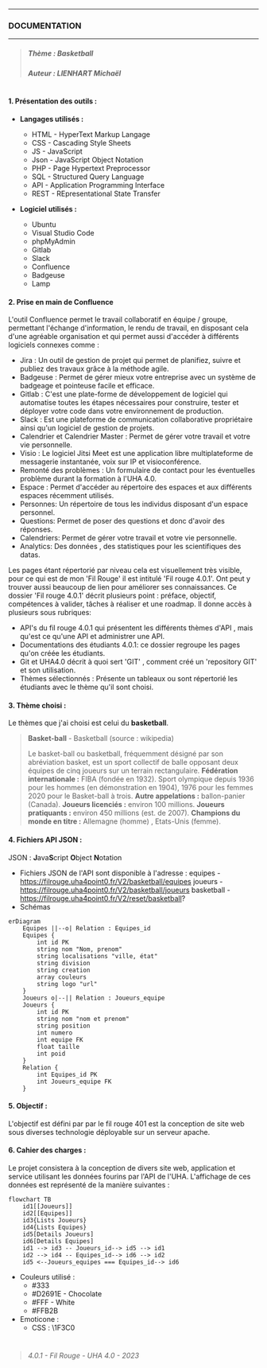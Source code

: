 ***
### DOCUMENTATION
***
>##### Thème : Basketball
>##### Auteur : LIENHART Michaël
#
#### 1. Présentation des outils :

- **Langages utilisés :**
    - HTML - HyperText Markup Langage
    - CSS - Cascading Style Sheets
    - JS - JavaScript
    - Json - JavaScript Object Notation
    - PHP - Page Hypertext Preprocessor
    - SQL - Structured Query Language
    - API - Application Programming Interface
    - REST - REpresentational State Transfer

- **Logiciel utilisés :**
    - Ubuntu
    - Visual Studio Code
    - phpMyAdmin
    - Gitlab
    - Slack
    - Confluence
    - Badgeuse
    - Lamp

#### 2. Prise en main de Confluence

L'outil Confluence permet le travail collaboratif en équipe / groupe, permettant l'échange d'information, le rendu de travail, en disposant cela d'une agréable organisation et qui permet aussi d'accéder à différents logiciels connexes comme :

- Jira : Un outil de gestion de projet qui permet de planifiez, suivre et publiez des travaux grâce à la méthode agile. 
- Badgeuse : Permet de gérer mieux votre entreprise avec un système de badgeage et pointeuse facile et efficace.
- Gitlab : C'est une plate-forme de développement de logiciel qui automatise toutes les étapes nécessaires pour construire, tester et déployer votre code dans votre environnement de production.
- Slack :  Est une plateforme de communication collaborative propriétaire ainsi qu'un logiciel de gestion de projets.
- Calendrier et Calendrier Master : Permet de gérer votre travail et votre vie personnelle.
- Visio : Le logiciel Jitsi  Meet est une application libre multiplateforme de messagerie instantanée, voix sur IP et visioconférence.
- Remonté des problèmes : Un formulaire de contact pour les éventuelles problème durant la formation à l'UHA 4.0.
- Espace : Permet d'accéder au répertoire des espaces et aux différents espaces récemment utilisés.
- Personnes: Un répertoire de tous les individus disposant d'un espace personnel.
- Questions: Permet de poser des questions et donc d'avoir des réponses.
- Calendriers: Permet de gérer votre travail et votre vie personnelle.
- Analytics: Des données , des statistiques pour les scientifiques des datas.

Les pages étant répertorié par niveau cela est visuellement très visible, pour ce qui est de mon 'Fil Rouge' il est intitulé 'Fil rouge 4.0.1'.
Ont peut y trouver aussi beaucoup de lien pour améliorer ses connaissances.
Ce dossier 'Fil rouge 4.0.1' décrit plusieurs point : préface, objectif, compétences à valider, tâches à réaliser et une roadmap. Il donne accès à plusieurs sous rubriques:
- API's du fil rouge 4.0.1  qui présentent les différents thèmes d'API , mais qu'est ce qu'une API et administrer une API.
- Documentations des étudiants 4.0.1: ce dossier regroupe les pages qu'on créée les étudiants.
- Git et UHA4.0 décrit à quoi sert 'GIT' , comment créé un 'repository GIT' et son utilisation.
- Thèmes sélectionnés : Présente un tableaux ou sont répertorié les étudiants avec le thème qu'il sont choisi.
#### 3. Thème choisi :
Le thèmes que j'ai choisi est celui du **basketball**.
>**Basket-ball** - Basketball (source : wikipedia)
>
>Le basket-ball ou basketball, fréquemment désigné par son abréviation basket, est un sport collectif de balle opposant deux équipes de cinq joueurs sur un terrain rectangulaire. 
>**Fédération internationale :** FIBA (fondée en 1932).
>Sport olympique depuis 1936 pour les hommes (en démonstration en 1904), 1976 pour les femmes 2020 pour le Basket-ball à trois.
>**Autre appelations :** ballon-panier (Canada).
>**Joueurs licenciés :** environ 100 millions.
>**Joueurs pratiquants :** environ 450 millions (est. de 2007).
>**Champions du monde en titre :** Allemagne (homme) , Etats-Unis (femme).
#### 4. Fichiers API JSON :
JSON : **J**ava**S**cript **O**bject **N**otation
- Fichiers JSON de l'API sont disponible à l'adresse :
 equipes - https://filrouge.uha4point0.fr/V2/basketball/equipes
 joueurs - https://filrouge.uha4point0.fr/V2/basketball/joueurs
 basketball - https://filrouge.uha4point0.fr/V2/reset/basketball?
- Schémas
```mermaid
erDiagram
    Equipes ||--o| Relation : Equipes_id
    Equipes {
        int id PK
        string nom "Nom, prenom"
        string localisations "ville, état"
        string division
        string creation
        array couleurs
        string logo "url"
    }
    Joueurs o|--|| Relation : Joueurs_equipe
    Joueurs {
        int id PK
        string nom "nom et prenom"
        string position
        int numero
        int equipe FK
        float taille
        int poid
    }
    Relation {
        int Equipes_id PK
        int Joueurs_equipe FK
    }
```
#### 5. Objectif :
L'objectif est défini par par le fil rouge 401 est la conception de site web sous diverses technologie déployable sur un serveur apache.
#### 6. Cahier des charges :
Le projet consistera à la conception de divers site web, application et service utilisant les données fourins par l'API de l'UHA. L'affichage de ces données est représenté de la manière suivantes :
```mermaid
flowchart TB
    id1[[Joueurs]]
    id2[[Equipes]]
    id3{Lists Joueurs}
    id4{Lists Equipes}
    id5[Details Joueurs]
    id6[Details Equipes]
    id1 --> id3 -- Joueurs_id--> id5 --> id1
    id2 --> id4 -- Equipes_id--> id6 --> id2
    id5 <--Joueurs_equipes === Equipes_id--> id6
```
- Couleurs utilisé :
    - #333
    - #D2691E - Chocolate
    - #FFF - White
    - #FFB2B
- Emoticone :
    - CSS : \1F3C0
#
>###### 4.0.1 - Fil Rouge - UHA 4.0 - 2023